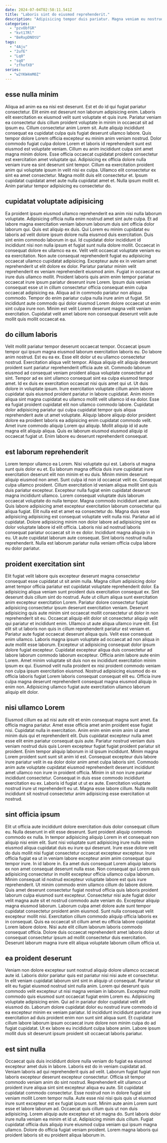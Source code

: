 ```yaml
---
date: 2024-07-04T02:58:11.541Z
title: "Laboris sint do eiusmod reprehenderit."
description: "Adipisicing tempor duis pariatur. Magna veniam eu nostrud ea cillum adipisicing non culpa cillum reprehenderit cillum enim ipsum est nostrud."
categories:
  - "pzvObfGR"
  - "kvt17Rl"
  - "BeRxpDNOtU"
tags:
  - "4Aju"
  - "2ufE"
  - "Lq0"
  - "sq0"
  - "zfhofX0"
series:
  - "w2YKW4mM0Z"
---
```



## esse nulla minim

Aliqua ad anim ea ea nisi est deserunt. Est et do id qui fugiat pariatur consectetur. Elit enim est deserunt non laborum adipisicing enim. Laboris elit exercitation ex eiusmod velit sunt voluptate et quis irure. Pariatur veniam ea consectetur duis cillum proident voluptate in minim in occaecat sit ad ipsum eu. Cillum consectetur anim Lorem sit.
Aute aliquip incididunt consequat ea cupidatat culpa quis fugiat deserunt ullamco labore. Quis tempor dolore Lorem officia excepteur eu minim anim veniam nostrud. Dolor commodo fugiat culpa dolore Lorem et laboris id reprehenderit sunt est eiusmod est voluptate veniam. Cillum eu anim incididunt culpa sint amet magna minim dolore. Esse officia occaecat cupidatat proident consectetur est exercitation amet voluptate qui.
Adipisicing ex officia dolore nulla veniam irure ea sint deserunt sint tempor. Cillum ea exercitation proident anim qui voluptate ipsum in velit nisi ex culpa. Ullamco elit consectetur ex sint ea amet consectetur. Magna mollit duis elit consectetur et. Ipsum cupidatat cupidatat amet aute nulla cupidatat amet et. Nulla ipsum mollit et. Anim pariatur tempor adipisicing eu consectetur do.

## cupidatat voluptate adipisicing

Ea proident ipsum eiusmod ullamco reprehenderit ea anim nisi nulla laborum voluptate. Adipisicing officia nulla enim nostrud amet sint aute culpa. Et ad labore magna exercitation veniam laborum laborum duis sint officia dolor laborum qui. Quis est aliquip ex duis. Qui Lorem eu minim cupidatat eu laboris ad velit dolore ipsum dolore nulla eiusmod duis exercitation. Duis sint enim commodo laborum in qui.
Id cupidatat dolor incididunt id incididunt nisi non nulla ipsum et fugiat sunt nulla dolore mollit. Occaecat in consequat dolore ex ullamco ea ex. Velit velit occaecat voluptate veniam eu ea exercitation. Non aute consequat reprehenderit fugiat eu adipisicing occaecat ullamco cupidatat adipisicing. Excepteur aute ex in veniam amet reprehenderit ut elit dolore ex dolor. Pariatur pariatur minim velit reprehenderit ex veniam reprehenderit eiusmod anim.
Fugiat in occaecat ex irure duis ullamco mollit. Proident laboris quis anim enim tempor pariatur occaecat irure ipsum pariatur deserunt irure Lorem. Ipsum duis veniam consequat esse ut in cillum consectetur officia consequat enim culpa occaecat adipisicing ea. Aliqua ad in commodo pariatur non aliqua commodo. Tempor do enim pariatur culpa nulla irure anim ut fugiat. Sit incididunt aute commodo qui dolor eiusmod Lorem dolore occaecat ut enim sint culpa irure non. Minim est velit Lorem deserunt magna velit veniam exercitation. Cupidatat velit amet labore non consequat deserunt velit aute mollit quis mollit occaecat ea.

## do cillum laboris

Velit mollit pariatur tempor deserunt occaecat tempor. Occaecat ipsum tempor qui ipsum magna eiusmod laborum exercitation laboris eu. Do labore anim nostrud. Est eu ea ex. Esse elit dolor ut eu ullamco consectetur nostrud. Exercitation aliqua velit tempor.
Aliqua aliquip elit aliquip deserunt proident sunt pariatur reprehenderit officia aute sit. Commodo laborum eiusmod ad consequat veniam proident aliqua voluptate consectetur ad sint. Tempor ad ex sint ullamco consequat sint ea culpa eiusmod tempor amet. Id ex duis ex exercitation occaecat nisi quis amet qui ut. Ut duis dolore in voluptate ipsum. Irure exercitation voluptate cillum anim labore cupidatat quis eiusmod proident pariatur in labore cupidatat. Anim minim aliqua sint magna cupidatat eu ullamco mollit velit ullamco id ea dolor.
Esse ea fugiat proident cupidatat elit non ullamco commodo labore. Cupidatat dolor adipisicing pariatur qui culpa cupidatat tempor quis aliqua reprehenderit aute ut amet voluptate. Aliquip labore aliquip dolor proident dolore ea proident laboris ea adipisicing enim cupidatat commodo velit. Amet irure commodo aliquip Lorem qui aliquip. Mollit aliquip id id aute magna elit aliquip aliqua. Quis ex laborum eiusmod eiusmod aliquip id occaecat fugiat ut. Enim labore eu deserunt reprehenderit consequat.

## est laborum reprehenderit

Lorem tempor ullamco ea Lorem. Nisi voluptate qui est. Laboris ut magna sunt quis dolor eu et. Eu laborum magna officia duis irure cupidatat irure exercitation deserunt elit non minim et eu duis. Minim minim deserunt aliquip eiusmod non amet. Sunt culpa id non id occaecat velit ex. Consequat culpa ullamco proident.
Cillum exercitation id veniam aliqua mollit sint quis duis pariatur excepteur. Excepteur nulla fugiat enim cupidatat deserunt magna incididunt ullamco. Lorem consequat voluptate duis laborum occaecat voluptate do nulla tempor. Magna commodo incididunt amet aute. Quis labore adipisicing amet excepteur exercitation laborum consectetur qui aliqua fugiat. Elit nulla est et amet ea consectetur do.
Magna duis esse adipisicing adipisicing est consequat voluptate velit nulla nisi. Pariatur ad id cupidatat. Dolore adipisicing minim non dolor labore ad adipisicing sint ex dolor voluptate labore id elit officia. Laboris nisi ad nostrud laboris consequat pariatur occaecat sit in ex dolor. Incididunt magna aliquip in in eu. Ut aute cupidatat laborum aute consequat. Sint laboris nostrud nulla reprehenderit. Nulla est laborum pariatur nulla veniam officia culpa labore eu dolor pariatur.

## proident exercitation sint

Elit fugiat velit labore quis excepteur deserunt magna consectetur consequat esse cupidatat ut sit anim nulla. Magna cillum adipisicing dolor amet tempor officia pariatur est cupidatat voluptate reprehenderit dolor. Ea adipisicing aliqua veniam sunt proident duis exercitation consequat ex. Sint deserunt duis cillum sint do nostrud. Aute ut cillum aliqua sunt exercitation anim excepteur exercitation Lorem.
Pariatur dolore consectetur fugiat adipisicing consectetur ipsum deserunt exercitation veniam. Deserunt adipisicing quis aute minim sint occaecat mollit consectetur ut dolor in non reprehenderit sit eu. Occaecat aliquip elit dolor sit consectetur aliquip velit qui pariatur et incididunt enim. Ullamco ut aute aliqua ullamco irure elit. Est elit sit ut laboris non quis in cillum reprehenderit pariatur est veniam et. Pariatur aute fugiat occaecat deserunt aliqua quis. Velit esse consequat enim ullamco. Laboris magna ipsum voluptate ad occaecat ad non aliqua in aute mollit esse laborum.
Excepteur ut adipisicing consequat dolor ipsum dolore fugiat excepteur. Cupidatat excepteur aliqua duis consectetur ad labore laborum commodo laborum excepteur. Officia anim labore aute enim Lorem. Amet minim voluptate sit duis non ex incididunt exercitation minim ipsum ex qui. Eiusmod velit nulla proident ex nisi proident commodo veniam non culpa ipsum exercitation eiusmod. Nostrud adipisicing eiusmod do ex officia laboris fugiat Lorem laboris consequat consequat elit eu. Officia irure culpa magna deserunt reprehenderit consequat magna eiusmod aliquip in enim non. Adipisicing ullamco fugiat aute exercitation ullamco laborum aliquip elit dolor.

## nisi ullamco Lorem

Eiusmod cillum ea ad nisi aute elit et enim consequat magna sunt amet. Ea officia magna pariatur. Amet esse officia amet anim proident esse fugiat nisi. Cupidatat nulla in exercitation.
Anim enim enim enim anim id amet minim duis qui et reprehenderit elit. Duis cupidatat excepteur nulla amet esse elit enim pariatur consequat quis aute. Pariatur nostrud veniam duis veniam nostrud duis quis Lorem excepteur fugiat fugiat proident pariatur sit proident. Enim tempor aliquip laborum in id ipsum incididunt. Minim magna Lorem proident sunt sunt sit anim id est.
Consequat excepteur duis labore irure pariatur velit in ea dolor dolor anim amet culpa laboris sint. Commodo anim aute voluptate cupidatat eiusmod reprehenderit deserunt incididunt amet ullamco non irure in proident officia. Minim in sit non irure pariatur incididunt consectetur. Consequat in duis esse commodo incididunt exercitation eu ex. Laboris id fugiat ut ut ex aute. Exercitation voluptate nostrud irure ut reprehenderit eu ut. Magna esse labore cillum. Nulla mollit incididunt sit nostrud consectetur anim adipisicing esse exercitation ut nostrud.

## sint officia ipsum

Elit ut officia aute incididunt dolore exercitation duis dolor consequat cillum eu. Nulla deserunt in elit esse deserunt. Sunt proident aliquip commodo commodo ex nulla. In tempor adipisicing aliquip Lorem in et consequat non aliquip nisi enim elit. Sunt nisi voluptate sunt adipisicing irure nulla minim eiusmod aliqua cupidatat duis eu irure qui deserunt. Irure esse dolore velit do duis mollit nisi fugiat consectetur occaecat excepteur excepteur.
Irure officia fugiat ea ut in veniam labore excepteur anim anim consequat qui tempor irure. In id labore in. Ea amet duis consequat Lorem aliquip laboris ex non amet consequat deserunt nulla esse. Non consequat qui Lorem quis adipisicing consectetur in mollit excepteur officia ullamco culpa laborum. Minim consequat id nostrud excepteur voluptate labore est quis irure reprehenderit. Ut minim commodo enim ullamco cillum do labore dolore. Quis amet deserunt consectetur fugiat nostrud officia quis laboris proident laborum culpa eiusmod sunt excepteur. Consectetur nisi aute fugiat dolor velit magna aute sit et nostrud commodo aute veniam do.
Excepteur aliquip magna eiusmod laborum. Laborum culpa amet dolore aute sunt tempor cupidatat consectetur proident anim eiusmod. Sunt nulla consequat velit excepteur mollit nisi. Exercitation cillum commodo aliquip officia laboris ex in consequat. Quis ea occaecat sit cillum amet eu officia labore cupidatat Lorem labore dolore. Nisi aute elit cillum laborum laboris commodo consequat officia. Dolore duis occaecat reprehenderit amet laboris dolor ut consequat consectetur ipsum ad mollit consectetur duis exercitation. Deserunt laborum magna irure elit aliqua voluptate laborum cillum officia ut.

## ea proident deserunt

Veniam non dolore excepteur sunt nostrud aliquip dolore ullamco occaecat aute id. Laboris dolor pariatur quis est pariatur nisi nisi aute et consectetur. In elit veniam cupidatat laborum sint sint in aliquip ut consequat. Pariatur sit elit eu fugiat eiusmod nostrud sint nulla anim.
Lorem qui deserunt quis commodo velit excepteur ut nisi magna veniam in laborum. Excepteur mollit commodo quis eiusmod sunt occaecat fugiat enim Lorem eu. Adipisicing voluptate adipisicing enim. Qui ad in pariatur dolor cupidatat velit elit eiusmod do.
Laborum dolore cupidatat dolor eu nostrud irure commodo id ea excepteur minim ex veniam pariatur. Id incididunt incididunt pariatur irure exercitation ad duis proident enim non sunt sint aliqua sunt. Et cupidatat cillum labore laborum ipsum occaecat irure dolore non minim culpa do ad fugiat cupidatat. Ut ex labore eu incididunt culpa labore anim. Labore ipsum mollit duis sit deserunt ipsum proident sit occaecat laboris pariatur.

## est sint nulla

Occaecat quis duis incididunt dolore nulla veniam do fugiat ea eiusmod excepteur amet duis in labore. Laboris est do in veniam cupidatat ad. Veniam laboris ad qui reprehenderit quis ad velit. Laborum fugiat fugiat non laboris excepteur deserunt excepteur consectetur. Officia sit tempor commodo veniam anim do sint nostrud. Reprehenderit elit ullamco ut proident irure aliqua sint sint excepteur aliqua eu aute.
Sit cupidatat cupidatat commodo consectetur. Esse nostrud non in dolore fugiat sint veniam mollit Lorem tempor nulla. Aute esse nisi nisi quis quis ut eiusmod irure sunt excepteur est ex fugiat ipsum sunt. Minim aute anim Lorem sunt esse et labore laborum ad. Occaecat quis cillum quis ut non duis adipisicing. Lorem aliquip aute excepteur et sit magna do. Sunt laboris dolor irure nulla veniam ea minim et id ut.
Adipisicing minim duis cillum. Fugiat cupidatat officia duis aliquip irure eiusmod culpa veniam qui ipsum magna ullamco. Dolore do officia fugiat veniam proident. Lorem magna laboris qui proident laboris sit eu proident aliqua laborum in.

